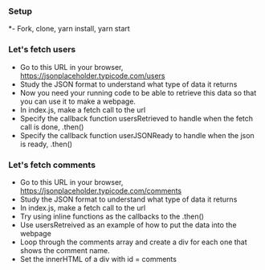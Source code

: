 ### Setup
  *- Fork, clone, yarn install, yarn start
### Let's fetch users
  * Go to this URL in your browser, https://jsonplaceholder.typicode.com/users
  * Study the JSON format to understand what type of data it returns
  * Now you need your running code to be able to retrieve this data so that you can use it to make a webpage.
  * In index.js, make a fetch call to the url
  * Specify the callback function usersRetrieved to handle when the fetch call is done, .then()
  * Specify the callback function userJSONReady to handle when the json is ready, .then()
### Let's fetch comments
  * Go to this URL in your browser, https://jsonplaceholder.typicode.com/comments
  * Study the JSON format to understand what type of data it returns
  * In index.js, make a fetch call to the url
  * Try using inline functions as the callbacks to the .then()
  * Use usersRetreived as an example of how to put the data into the webpage
  * Loop through the comments array and create a div for each one that shows the comment name.
  * Set the innerHTML of a div with id = comments
